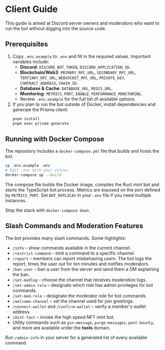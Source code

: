 # Client Guide

This guide is aimed at Discord server owners and moderators who want to run the bot without digging into the source code.

## Prerequisites

1. Copy `.env.example` to `.env` and fill in the required values. Important variables include:
   - **Discord**: `DISCORD_BOT_TOKEN`, `DISCORD_APPLICATION_ID`.
   - **Blockchain/Web3**: `PRIMARY_RPC_URL`, `SECONDARY_RPC_URL`, `TERTIARY_RPC_URL`, `WEBSOCKET_RPC_URL`, `PRIVATE_KEY`, `CONTRACT_ADDRESS`, `CHAIN_ID`.
   - **Database & Cache**: `DATABASE_URL`, `REDIS_URL`.
   - **Monitoring**: `METRICS_PORT`, `ENABLE_PERFORMANCE_MONITORING`.
   - Review `.env.example` for the full list of available options.
2. If you plan to run the bot outside of Docker, install dependencies and generate the Prisma client:
   ```bash
   pnpm install
   pnpm exec prisma generate
   ```

## Running with Docker Compose

The repository includes a `docker-compose.yml` file that builds and hosts the bot.

```bash
cp .env.example .env
# Edit .env with your values
docker-compose up --build
```

The compose file builds the Docker image, compiles the Rust mint bot and starts the TypeScript bot process. Metrics are exposed on the port defined by `METRICS_PORT`. Set `BOT_REPLICAS` in your `.env` file if you need multiple instances.

Stop the stack with `docker-compose down`.

## Slash Commands and Moderation Features

The bot provides many slash commands. Some highlights:

- `/info` – show commands available in the current channel.
- `/restrict-command` – limit a command to a specific channel.
- `/report` – members can report misbehaving users. The bot logs the report, times the user out for ten minutes and notifies moderators.
- `/ban-user` – ban a user from the server and send them a DM explaining the ban.
- `/set-modlog` – choose the channel that receives moderation logs.
- `/set-admin-role` – designate which role has admin privileges for bot commands.
- `/set-mod-role` – designate the moderator role for bot commands.
- `/welcome-channel` – set the channel used for join greetings.
- `/connect-wallet` and `/confirm-wallet` – verify a member's wallet address.
- `/mint-fast` – invoke the high speed NFT mint bot.
- Utility commands such as `pin-message`, `purge-messages`, `post-bounty`, and more are available under the **tools** domain.

Run `/admin-info` in your server for a generated list of every available command.
